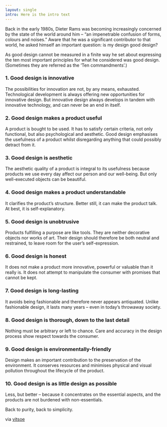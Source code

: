 ```yaml
---
layout: single
intro: Here is the intro text
---
```


Back in the early 1980s, Dieter Rams was becoming increasingly concerned by the state of the world around him – “an impenetrable confusion of forms, colours and noises.” Aware that he was a significant contributor to that world, he asked himself an important question: is my design good design?

As good design cannot be measured in a finite way he set about expressing the ten most important principles for what he considered was good design. (Sometimes they are referred as the ‘Ten commandments’.)

### 1. Good design is innovative

The possibilities for innovation are not, by any means, exhausted. Technological development is always offering new opportunities for innovative design. But innovative design always develops in tandem with innovative technology, and can never be an end in itself.

### 2. Good design makes a product useful

A product is bought to be used. It has to satisfy certain criteria, not only functional, but also psychological and aesthetic. Good design emphasises the usefulness of a product whilst disregarding anything that could possibly detract from it.

### 3. Good design is aesthetic

The aesthetic quality of a product is integral to its usefulness because products we use every day affect our person and our well-being. But only well-executed objects can be beautiful.

### 4. Good design makes a product understandable

It clarifies the product’s structure. Better still, it can make the product talk. At best, it is self-explanatory.

### 5. Good design is unobtrusive

Products fulfilling a purpose are like tools. They are neither decorative objects nor works of art. Their design should therefore be both neutral and restrained, to leave room for the user’s self-expression.

### 6. Good design is honest

It does not make a product more innovative, powerful or valuable than it really is. It does not attempt to manipulate the consumer with promises that cannot be kept.

### 7. Good design is long-lasting

It avoids being fashionable and therefore never appears antiquated. Unlike fashionable design, it lasts many years – even in today’s throwaway society.

### 8. Good design is thorough, down to the last detail

Nothing must be arbitrary or left to chance. Care and accuracy in the design process show respect towards the consumer.

### 9. Good design is environmentally-friendly

Design makes an important contribution to the preservation of the environment. It conserves resources and minimises physical and visual pollution throughout the lifecycle of the product.

### 10. Good design is as little design as possible

Less, but better – because it concentrates on the essential aspects, and the products are not burdened with non-essentials.

Back to purity, back to simplicity.

via <a title="Vitsoe" href="http://www.vitsoe.com/en/gb/about/dieterrams/gooddesign" target="_self">vitsoe</a>